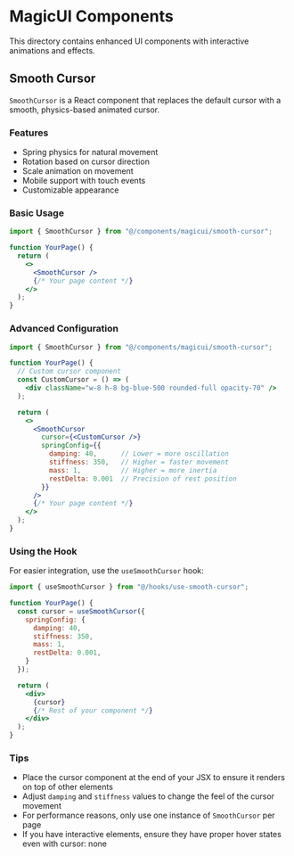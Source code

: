 # MagicUI Components

This directory contains enhanced UI components with interactive animations and effects.

## Smooth Cursor

`SmoothCursor` is a React component that replaces the default cursor with a smooth, physics-based animated cursor.

### Features

- Spring physics for natural movement
- Rotation based on cursor direction
- Scale animation on movement
- Mobile support with touch events
- Customizable appearance

### Basic Usage

```jsx
import { SmoothCursor } from "@/components/magicui/smooth-cursor";

function YourPage() {
  return (
    <>
      <SmoothCursor />
      {/* Your page content */}
    </>
  );
}
```

### Advanced Configuration

```jsx
import { SmoothCursor } from "@/components/magicui/smooth-cursor";

function YourPage() {
  // Custom cursor component
  const CustomCursor = () => (
    <div className="w-8 h-8 bg-blue-500 rounded-full opacity-70" />
  );

  return (
    <>
      <SmoothCursor 
        cursor={<CustomCursor />}
        springConfig={{
          damping: 40,      // Lower = more oscillation
          stiffness: 350,   // Higher = faster movement
          mass: 1,          // Higher = more inertia
          restDelta: 0.001  // Precision of rest position
        }}
      />
      {/* Your page content */}
    </>
  );
}
```

### Using the Hook

For easier integration, use the `useSmoothCursor` hook:

```jsx
import { useSmoothCursor } from "@/hooks/use-smooth-cursor";

function YourPage() {
  const cursor = useSmoothCursor({
    springConfig: {
      damping: 40,
      stiffness: 350,
      mass: 1,
      restDelta: 0.001,
    }
  });

  return (
    <div>
      {cursor}
      {/* Rest of your component */}
    </div>
  );
}
```

### Tips

- Place the cursor component at the end of your JSX to ensure it renders on top of other elements
- Adjust `damping` and `stiffness` values to change the feel of the cursor movement
- For performance reasons, only use one instance of `SmoothCursor` per page
- If you have interactive elements, ensure they have proper hover states even with cursor: none
